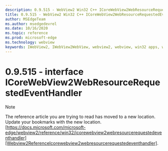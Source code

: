 ```yaml
---
description: 0.9.515 - WebView2 Win32 C++ ICoreWebView2WebResourceRequestedEventHandler
title: 0.9.515 - WebView2 Win32 C++ ICoreWebView2WebResourceRequestedEventHandler
author: MSEdgeTeam
ms.author: msedgedevrel
ms.date: 10/16/2020
ms.topic: reference
ms.prod: microsoft-edge
ms.technology: webview
keywords: IWebView2, IWebView2WebView, webview2, webview, win32 apps, win32, edge, ICoreWebView2, ICoreWebView2Controller, browser control, edge html
---
```


# 0.9.515 - interface ICoreWebView2WebResourceRequestedEventHandler 

> [!NOTE]
> The reference article you are trying to read has moved to a new location.  
> Update your bookmarks with the new location.  
> [https://docs.microsoft.com/microsoft-edge/webview2/reference/win32/icorewebview2webresourcerequestedeventhandler][Webview2ReferenceIcorewebview2webresourcerequestedeventhandler].  

[Webview2ReferenceIcorewebview2webresourcerequestedeventhandler]: /microsoft-edge/webview2/reference/win32/icorewebview2webresourcerequestedeventhandler "interface ICoreWebView2WebResourceRequestedEventHandler | Microsoft Docs"
